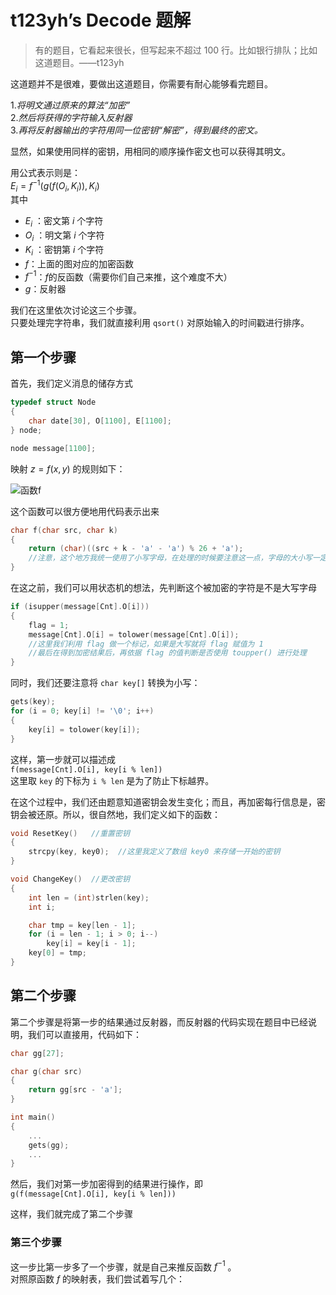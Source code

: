 # t123yh’s Decode 题解

>有的题目，它看起来很长，但写起来不超过 100 行。比如银行排队；比如这道题目。——t123yh

这道题并不是很难，要做出这道题目，你需要有耐心能够看完题目。

1.*将明文通过原来的算法“加密”*  
2.*然后将获得的字符输入反射器*  
3.*再将反射器输出的字符用同一位密钥“解密”，得到最终的密文。*  

显然，如果使用同样的密钥，用相同的顺序操作密文也可以获得其明文。

用公式表示则是：  
$E_i=f^{-1}(g(f(O_i,K_i)),K_i)$  
其中

* $E_i$ ：密文第 $i$ 个字符  
* $O_i$ ：明文第 $i$ 个字符  
* $K_i$ ：密钥第 $i$ 个字符  
* $f$：上面的图对应的加密函数  
* $f^{-1}$：$f$的反函数（需要你们自己来推，这个难度不大）  
* $g$：反射器

我们在这里依次讨论这三个步骤。  
只要处理完字符串，我们就直接利用 `qsort()` 对原始输入的时间戳进行排序。

## 第一个步骤

首先，我们定义消息的储存方式

```c
typedef struct Node
{
    char date[30], O[1100], E[1100];
} node;

node message[1100];
```

映射 $z=f(x,y)$ 的规则如下：

![函数f](https://i.loli.net/2019/04/19/5cb9919d5745b.png)  

这个函数可以很方便地用代码表示出来

```c
char f(char src, char k)
{
    return (char)((src + k - 'a' - 'a') % 26 + 'a');
    //注意，这个地方我统一使用了小写字母，在处理的时候要注意这一点，字母的大小写一定要统一
}
```

在这之前，我们可以用状态机的想法，先判断这个被加密的字符是不是大写字母

```c
if (isupper(message[Cnt].O[i]))
{
    flag = 1;
    message[Cnt].O[i] = tolower(message[Cnt].O[i]);
    //这里我们利用 flag 做一个标记，如果是大写就将 flag 赋值为 1
    //最后在得到加密结果后，再依据 flag 的值判断是否使用 toupper() 进行处理
}
```

同时，我们还要注意将 `char key[]` 转换为小写：

```c
gets(key);
for (i = 0; key[i] != '\0'; i++)
{
    key[i] = tolower(key[i]);
}
```

这样，第一步就可以描述成  
`f(message[Cnt].O[i], key[i % len])`  
这里取 `key` 的下标为 `i % len` 是为了防止下标越界。

在这个过程中，我们还由题意知道密钥会发生变化；而且，再加密每行信息是，密钥会被还原。所以，很自然地，我们定义如下的函数：

```c
void ResetKey()   //重置密钥
{
    strcpy(key, key0);  //这里我定义了数组 key0 来存储一开始的密钥
}

void ChangeKey()  //更改密钥
{
    int len = (int)strlen(key);
    int i;

    char tmp = key[len - 1];
    for (i = len - 1; i > 0; i--)
        key[i] = key[i - 1];
    key[0] = tmp;
}
```

## 第二个步骤

第二个步骤是将第一步的结果通过反射器，而反射器的代码实现在题目中已经说明，我们可以直接用，代码如下：

```c
char gg[27];

char g(char src)
{
    return gg[src - 'a'];
}

int main()
{
    ...
    gets(gg);
    ...
}
```

然后，我们对第一步加密得到的结果进行操作，即  
`g(f(message[Cnt].O[i], key[i % len]))`

这样，我们就完成了第二个步骤

### 第三个步骤

这一步比第一步多了一个步骤，就是自己来推反函数 $f^{-1}$ 。  
对照原函数 $f$ 的映射表，我们尝试着写几个：  


